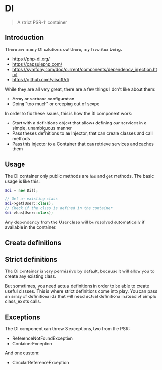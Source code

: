 # DI

> A strict PSR-11 container

## Introduction

There are many DI solutions out there, my favorites being:

- https://php-di.org/
- https://capsulephp.com/
- https://symfony.com/doc/current/components/dependency_injection.html
- https://github.com/yiisoft/di

While they are all very great, there are a few things I don't like about them:

- Array or verbose configuration
- Doing "too much" or creeping out of scope

In order to fix these issues, this is how the DI component work:

- Start with a definitions object that allows defining our services in a simple, unambiguous manner
- Pass theses definitions to an Injector, that can create classes and call methods
- Pass this injector to a Container that can retrieve services and caches them

## Usage

The DI container only public methods are `has` and `get` methods. The basic usage is like this:

```php
$di = new Di();

// Get an existing class
$di->get(User::class);
// Check if the class is defined in the container
$di->has(User::class);
```

Any dependency from the User class will be resolved automatically if available in the container.

## Create definitions

## Strict definitions

The Di container is very permissive by default, because it will allow you to create
any existing class.

But sometimes, you need actual definitions in order to be able to create useful classes. This
is where strict definitions come into play. You can pass an array of definitions ids that will
need actual definitions instead of simple class_exists calls.

## Exceptions

The DI component can throw 3 exceptions, two from the PSR:

- ReferenceNotFoundException
- ContainerException

And one custom:

- CircularReferenceException
